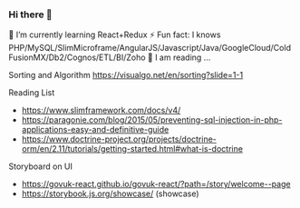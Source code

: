 ### Hi there 👋

<!--
**aisimon/aisimon** is a ✨ _special_ ✨ repository because its `README.md` (this file) appears on your GitHub profile.

Here are some ideas to get you started:

- 🔭 I’m currently working on ...
- 🌱 I’m currently learning React+Redux
- 👯 I’m looking to collaborate on ...
- 🤔 I’m looking for help with ...
- 💬 Ask me about ...
- 📫 How to reach me: ...
- 😄 Pronouns: ...
- ⚡ Fun fact: ...
-->


🌱 I’m currently learning React+Redux
⚡ Fun fact: I knows PHP/MySQL/SlimMicroframe/AngularJS/Javascript/Java/GoogleCloud/ColdFusionMX/Db2/Cognos/ETL/BI/Zoho
🤔 I am reading ...

Sorting and Algorithm
https://visualgo.net/en/sorting?slide=1-1

Reading List
- https://www.slimframework.com/docs/v4/
- https://paragonie.com/blog/2015/05/preventing-sql-injection-in-php-applications-easy-and-definitive-guide
- https://www.doctrine-project.org/projects/doctrine-orm/en/2.11/tutorials/getting-started.html#what-is-doctrine

Storyboard on UI
- https://govuk-react.github.io/govuk-react/?path=/story/welcome--page
- https://storybook.js.org/showcase/ (showcase)
